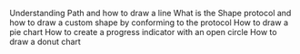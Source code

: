 Understanding Path and how to draw a line
What is the Shape protocol and how to draw a custom shape by conforming to the protocol
How to draw a pie chart
How to create a progress indicator with an open circle
How to draw a donut chart
